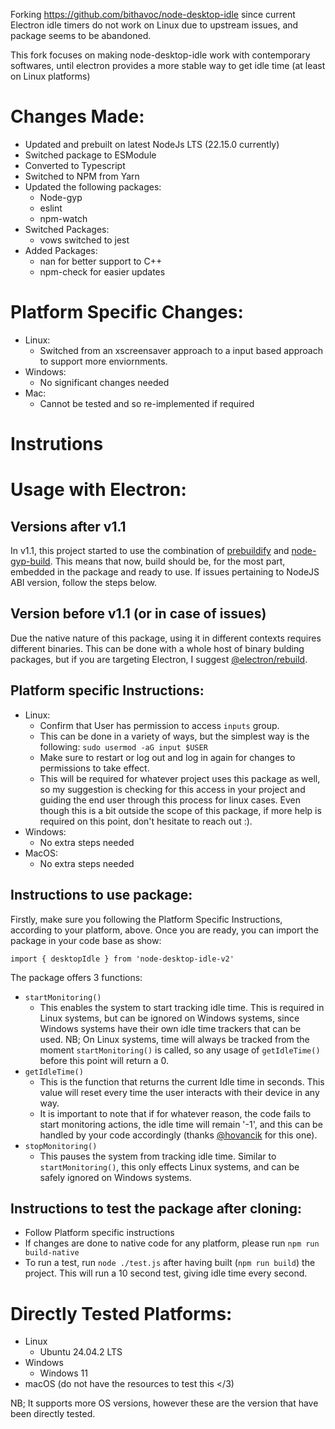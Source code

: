 Forking https://github.com/bithavoc/node-desktop-idle since current Electron idle timers do not work on Linux due to upstream issues, and package seems to be abandoned.

This fork focuses on making node-desktop-idle work with contemporary softwares, until electron provides a more stable way to get idle time (at least on Linux platforms)

# Changes Made:
- Updated and prebuilt on latest NodeJs LTS (22.15.0 currently)
- Switched package to ESModule
- Converted to Typescript
- Switched to NPM from Yarn
- Updated the following packages:
    - Node-gyp
    - eslint
    - npm-watch
- Switched Packages:
    - vows switched to jest
- Added Packages:
    - nan for better support to C++
    - npm-check for easier updates

# Platform Specific Changes:
- Linux:
    - Switched from an xscreensaver approach to a input based approach to support more enviornments.
- Windows:
    - No significant changes needed
- Mac:
    - Cannot be tested and so re-implemented if required

# Instrutions

# Usage with Electron:

## Versions after v1.1

In v1.1, this project started to use the combination of [prebuildify](https://github.com/prebuild/prebuildify) and [node-gyp-build](https://github.com/prebuild/node-gyp-build). This means that now, build should be, for the most part, embedded in the package and ready to use. If issues pertaining to NodeJS ABI version, follow the steps below.

## Version before v1.1 (or in case of issues)

Due the native nature of this package, using it in different contexts requires different binaries. This can be done with a whole host of binary bulding packages, but if you are targeting Electron, I suggest [@electron/rebuild](https://www.npmjs.com/package/@electron/rebuild).

## Platform specific Instructions:
- Linux:
    - Confirm that User has permission to access `inputs` group. 
    - This can be done in a variety of ways, but the simplest way is the following: 
        `sudo usermod -aG input $USER`
    - Make sure to restart or log out and log in again for changes to permissions to take effect.
    - This will be required for whatever project uses this package as well, so my suggestion is checking for this access in your project and guiding the end user through this process for linux cases. Even though this is a bit outside the scope of this package, if more help is required on this point, don't hesitate to reach out :).
- Windows:
    - No extra steps needed
- MacOS:
    - No extra steps needed

## Instructions to use package:

Firstly, make sure you following the Platform Specific Instructions, according to your platform, above. Once you are ready, you can import the package in your code base as show:

`import { desktopIdle } from 'node-desktop-idle-v2'`

The package offers 3 functions:
- `startMonitoring()`
    - This enables the system to start tracking idle time. This is required in Linux systems, but can be ignored on Windows systems, since Windows systems have their own idle time trackers that can be used.
    NB; On Linux systems, time will always be tracked from the moment `startMonitoring()` is called, so any usage of `getIdleTime()` before this point will return a 0.
- `getIdleTime()`
    - This is the function that returns the current Idle time in seconds. This value will reset every time the user interacts with their device in any way.
    - It is important to note that if for whatever reason, the code fails to start monitoring actions, the idle time will remain '-1', and this can be handled by your code accordingly (thanks <a href="https://github.com/hovancik" target="_blank">@hovancik</a> for this one).
- `stopMonitoring()`
    - This pauses the system from tracking idle time. Similar to `startMonitoring()`, this only effects Linux systems, and can be safely ignored on Windows systems.


## Instructions to test the package after cloning:
- Follow Platform specific instructions
- If changes are done to native code for any platform, please run `npm run build-native`
- To run a test, run `node ./test.js` after having built (`npm run build`) the project. This will run a 10 second test, giving idle time every second.

# Directly Tested Platforms:
- Linux 
    - Ubuntu 24.04.2 LTS
- Windows
    - Windows 11
- macOS (do not have the resources to test this </3)

NB; It supports more OS versions, however these are the version that have been directly tested.
